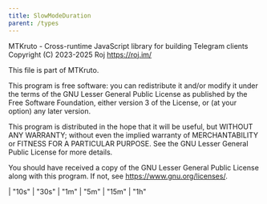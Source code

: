 ```yaml
---
title: SlowModeDuration
parent: /types
---
```


MTKruto - Cross-runtime JavaScript library for building Telegram clients
Copyright (C) 2023-2025 Roj <https://roj.im/>

This file is part of MTKruto.

This program is free software: you can redistribute it and/or modify
it under the terms of the GNU Lesser General Public License as published by
the Free Software Foundation, either version 3 of the License, or
(at your option) any later version.

This program is distributed in the hope that it will be useful,
but WITHOUT ANY WARRANTY; without even the implied warranty of
MERCHANTABILITY or FITNESS FOR A PARTICULAR PURPOSE.  See the
GNU Lesser General Public License for more details.

You should have received a copy of the GNU Lesser General Public License
along with this program.  If not, see <https://www.gnu.org/licenses/>.

<div class="font-mono whitespace-pre"><span class="opacity-50">|</span> <span>&quot;10s&quot;</span>
<span class="opacity-50">|</span> <span>&quot;30s&quot;</span>
<span class="opacity-50">|</span> <span>&quot;1m&quot;</span>
<span class="opacity-50">|</span> <span>&quot;5m&quot;</span>
<span class="opacity-50">|</span> <span>&quot;15m&quot;</span>
<span class="opacity-50">|</span> <span>&quot;1h&quot;</span></div>

